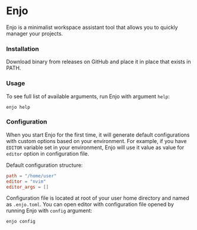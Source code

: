 # Enjo
Enjo is a minimalist workspace assistant tool that allows you to quickly manager your projects.

### Installation

Download binary from releases on GitHub and place it in place that exists in PATH.

### Usage

To see full list of available arguments, run Enjo with argument `help`:

```shell
enjo help
```

### Configuration

When you start Enjo for the first time, it will generate default configurations with custom options based on your environment.
For example, if you have `EDITOR` variable set in your environment, Enjo will use it value as value for `editor` option in configuration file.

Default configuration structure:

```toml
path = "/home/user"
editor = "nvim"
editor_args = []
```

Configuration file is located at root of your user home directory and named as `.enjo.toml`.
You can open editor with configuration file opened by running Enjo with `config` argument:

```shell
enjo config
```

